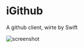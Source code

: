 # iGithub
A github client, wirte by Swift

![screenshot](https://github.com/FMYang/iGithub/blob/master/iGithub/Screenshot/screenshot.png?raw=true)

